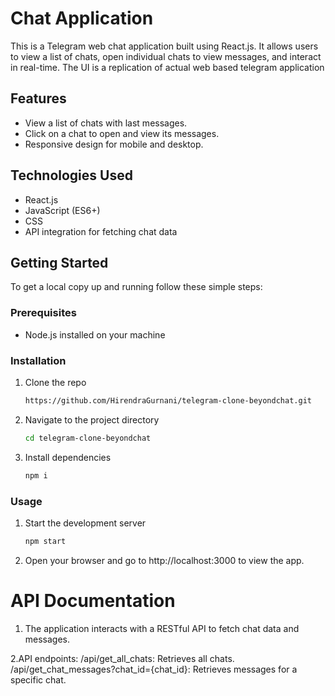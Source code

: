 # Chat Application

This is a Telegram web chat application built using React.js. It allows users to view a list of chats, open individual chats to view messages, and interact in real-time. The UI is a replication of actual web based telegram application

## Features

- View a list of chats with last messages.
- Click on a chat to open and view its messages.
- Responsive design for mobile and desktop.

## Technologies Used

- React.js
- JavaScript (ES6+)
- CSS
- API integration for fetching chat data

## Getting Started

To get a local copy up and running follow these simple steps:

### Prerequisites

- Node.js installed on your machine

### Installation

1. Clone the repo
   ```sh
   https://github.com/HirendraGurnani/telegram-clone-beyondchat.git

2. Navigate to the project directory
   ```sh
   cd telegram-clone-beyondchat

3. Install dependencies
   ```sh
   npm i

### Usage

1. Start the development server
   ```sh
   npm start

2. Open your browser and go to http://localhost:3000 to view the app.

# API Documentation

1. The application interacts with a RESTful API to fetch chat data and messages.

2.API endpoints:
/api/get_all_chats: Retrieves all chats.
/api/get_chat_messages?chat_id={chat_id}: Retrieves messages for a specific chat.